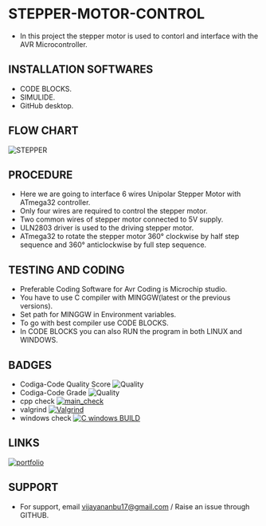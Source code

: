 # STEPPER-MOTOR-CONTROL

 * In this project the stepper motor is used to contorl and interface with the AVR Microcontroller.
 
## INSTALLATION SOFTWARES

 * CODE BLOCKS.
 * SIMULIDE.
 * GitHub desktop.

## FLOW CHART

![STEPPER](https://user-images.githubusercontent.com/101561263/164892231-000836f7-c438-49c3-9989-46272a08ed13.jpeg)

## PROCEDURE

  * Here we are going to interface 6 wires Unipolar Stepper Motor with ATmega32 controller.
  * Only four wires are required to control the stepper motor. 
  * Two common wires of stepper motor connected to 5V supply.
  * ULN2803 driver is used to the driving stepper motor.
  * ATmega32 to rotate the stepper motor 360° clockwise by half step sequence and 360° anticlockwise by full step sequence.
  
## TESTING AND CODING
 
 * Preferable Coding Software for Avr Coding is Microchip studio.
 * You have to use C compiler with MINGGW(latest or the previous versions).
 * Set path for MINGGW in Environment variables.
 * To go with best compiler use CODE BLOCKS.
 * In CODE BLOCKS you can also RUN the program in both LINUX and WINDOWS.

## BADGES

 * Codiga-Code Quality Score ![Quality](https://api.codiga.io/project/33109/score/svg)
 * Codiga-Code Grade ![Quality](https://api.codiga.io/project/33109/status/svg)
 * cpp check [![main_check](https://github.com/Vijayan1707/M2_STEPPER-MOTOR-CONTROL/actions/workflows/c-cpp.yml/badge.svg)](https://github.com/Vijayan1707/M2_STEPPER-MOTOR-CONTROL/actions/workflows/c-cpp.yml)
 * valgrind [![Valgrind](https://github.com/Vijayan1707/M2_STEPPER-MOTOR-CONTROL/actions/workflows/Make.yml/badge.svg)](https://github.com/Vijayan1707/M2_STEPPER-MOTOR-CONTROL/actions/workflows/Make.yml)
 * windows check [![C windows BUILD](https://github.com/Vijayan1707/M2_STEPPER-MOTOR-CONTROL/actions/workflows/windows.yml/badge.svg)](https://github.com/Vijayan1707/M2_STEPPER-MOTOR-CONTROL/actions/workflows/windows.yml) 

## LINKS

[![portfolio](https://img.shields.io/badge/my_portfolio-000?style=for-the-badge&logo=ko-fi&logoColor=white)](https://github.com/Vijayan1707/M2_STEPPER-MOTOR-CONTROL.git)

## SUPPORT

 * For support, email vijayananbu17@gmail.com / Raise an issue through GITHUB.
